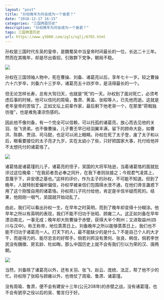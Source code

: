 ```yaml
---
layout: "post"
title: "孙权晚年为何会成为一个昏君？"
date: "2018-12-17 16:15"
categories: "三国两晋历史"
description: "孙权晚年为何会成为一个昏君？"
tags: 三国两晋历史
url: https://www.y5000.com/zgls/sglj/6765.html
---
```






孙权是三国时代东吴的皇帝，是魏蜀吴中当皇帝时间最长的一位，长达二十三年。然而在其晚年，却是尽出昏招，引致群下党争，朝局不稳。

![](https://img.y5000.com/uploads/allimg/161207/8-16120GH91RB.jpg)

孙权在三国领袖人物中，死在曹操、刘备、诸葛亮以后，享年七十一岁。较之曹操六十六岁卒，刘备六十三岁卒，诸葛亮五十四岁卒，是活得最长的一个。

但无论怎样长寿，总有大驾归天，也就是“死”的一天。孙权到了面对死亡，必须考虑后事的时候，他可以信托的周瑜，鲁肃、黄盖、张昭等人，已先他而逝。这就是老年皇帝的苦恼了。正如文坛上前辈作家，最后剩下他老哥一个，在那里“荷戟独彷徨”，也是难免凄凉伤感的。

因此他不像刘备，有一个完全可以信赖，可以托孤的诸葛亮，放心而去见他的关羽、张飞贤弟。也不像曹操，儿子曹丕早已经羽翼丰满，留下的顾命大臣，如曹洪、陈群、贾诩、司马懿，也足可以闭上眼睛。孙权在死了太子登，废了太子和以后，眼看要接位的太子亮才九岁，实在太幼小了些，只好把国家大事，托付给他并不太想托付的诸葛恪了。

![](https://img.y5000.com/uploads/allimg/161207/8-16120GI004334.jpg)

诸葛恪是诸葛瑾的儿子，诸葛亮的侄子，吴国的大将军陆逊，当着诸葛恪的面就批评过这位晚辈：“在我前者吾必奉之同升，在我下者则扶接之；今观君气凌其上，意蔑乎下，非安德之基也。”这样的评价，作为主子的孙权，不可能不知道。但到了晚年，人就特别爱偏听偏信，孙权早被亲信们包围得水泄不通，在他们谗言蛊惑下用了这个刚愎自用的诸葛恪。孙权把儿子托付给他，肯定是半信半疑而死的。结果，他刚刚一咽气，吴国就开始动乱了。

由此，我们可以看出孙权一生，在早年之时英明，而到了晚年却变得十分糊涂。他早年之所以有英明的表现，我们不能不归功于张昭、顾雍二人。这正如刘备在早年漂泊南北，一事无成；晚年却大败曹操于赤壁，获得大半个荆州；又进取益州(四川与汉中)，称王称帝，地位蒸蒸日上。刘备晚年之所以能够蒸蒸日上，我们也不能不归功于诸葛亮一人。打天下的人，最不能缺少的是什么？不是自己个人的大才干，而是得力的、能尽忠言的好帮手。倘若刘邦没有萧何、张良、韩信，倘若李世民没有魏徵、房玄龄、杜如晦，那么中国历史上就不会有我们引以为荣的汉、唐两朝。

![](https://img.y5000.com/uploads/allimg/161207/8-16120GI011G5.jpg)

当然，刘备除了诸葛亮以外，还有关羽、张飞、赵云、庞统、法正，帮了他不少的忙。孙权除了张昭与顾雍以外，也倚仗了周瑜、鲁肃、诸葛瑾。

没有周瑜、鲁肃，便不会有建安十三年(公元208年)的赤壁之战，没有诸葛瑾，也不会有猇亭之役以后的吴、蜀言归于好。
